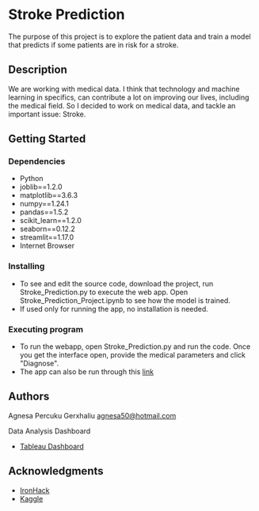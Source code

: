 #  Stroke Prediction

The purpose of this project is to explore the patient data and train a model that predicts if some patients are in risk for a stroke. 


## Description

We are working with medical data. 
I think that technology and machine learning in specifics, can contribute a lot on improving our lives, including the medical field. 
So I decided to work on medical data, and tackle an important issue: Stroke. 


## Getting Started

### Dependencies

* Python
* joblib==1.2.0
* matplotlib==3.6.3
* numpy==1.24.1
* pandas==1.5.2
* scikit_learn==1.2.0
* seaborn==0.12.2
* streamlit==1.17.0
* Internet Browser

### Installing

* To see and edit the source code, download the project, run Stroke_Prediction.py to execute the web app. Open Stroke_Prediction_Project.ipynb to see how the model is trained. 
* If used only for running the app, no installation is needed. 

### Executing program

* To run the webapp, open Stroke_Prediction.py and run the code. Once you get the interface open, provide the medical parameters and click "Diagnose". 
* The app can also be run through this [link](https://agnesap-stroke-prediction-application-python2-rl37cm.streamlit.app)

## Authors

Agnesa Percuku Gerxhaliu
agnesa50@hotmail.com


Data Analysis Dashboard 
* [Tableau Dashboard](https://public.tableau.com/app/profile/agnesa.percuku.gerxhaliu/viz/StrokePredicition-Finalproject/StrokePrediction)


## Acknowledgments

* [IronHack](https://www.ironhack.com/)
* [Kaggle](https://www.kaggle.com/datasets/fedesoriano/stroke-prediction-dataset)
